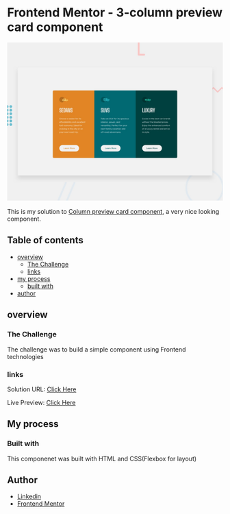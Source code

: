 # Frontend Mentor - 3-column preview card component

![Design preview for the 3-column preview card component coding challenge](./design/desktop-preview.jpg)

This is my solution to [Column preview card component](https://www.frontendmentor.io/challenges/3column-preview-card-component-pH92eAR2-), a very nice looking component.

## Table of contents

- [overview](#overview)
  - [The Challenge](#the-challenge)
  - [links](#links)
- [my process](#my-process)
  - [built with](#built-with)
- [author](#author)

## overview

### The Challenge

The challenge was to build a simple component using Frontend technologies

### links

Solution URL: [Click Here]()

Live Preview: [Click Here](https://mohammed997732.github.io/3-column-preview-card-component/)

## My process

### Built with

This componenet was built with HTML and CSS(Flexbox for layout)

## Author

- [Linkedin](https://www.linkedin.com/in/mohammed-el-ghazaly-837368229/)
- [Frontend Mentor](https://www.frontendmentor.io/profile/Mohammed997732)
